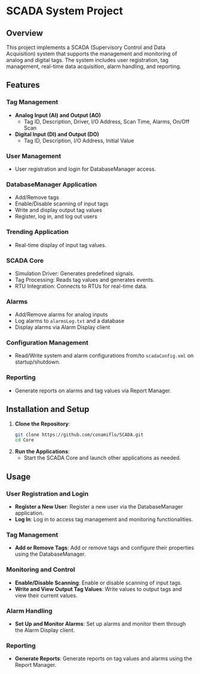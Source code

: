 # SCADA System Project

## Overview

This project implements a SCADA (Supervisory Control and Data Acquisition) system that supports the management and monitoring of analog and digital tags. The system includes user registration, tag management, real-time data acquisition, alarm handling, and reporting.

## Features

### Tag Management
- **Analog Input (AI) and Output (AO)**
  - Tag ID, Description, Driver, I/O Address, Scan Time, Alarms, On/Off Scan
- **Digital Input (DI) and Output (DO)**
  - Tag ID, Description, I/O Address, Initial Value

### User Management
- User registration and login for DatabaseManager access.

### DatabaseManager Application
- Add/Remove tags
- Enable/Disable scanning of input tags
- Write and display output tag values
- Register, log in, and log out users

### Trending Application
- Real-time display of input tag values.

### SCADA Core
- Simulation Driver: Generates predefined signals.
- Tag Processing: Reads tag values and generates events.
- RTU Integration: Connects to RTUs for real-time data.

### Alarms
- Add/Remove alarms for analog inputs
- Log alarms to `alarmsLog.txt` and a database
- Display alarms via Alarm Display client

### Configuration Management
- Read/Write system and alarm configurations from/to `scadaConfig.xml` on startup/shutdown.

### Reporting
- Generate reports on alarms and tag values via Report Manager.

## Installation and Setup

1. **Clone the Repository**:
   ```sh
   git clone https://github.com/conamiflo/SCADA.git
   cd Core

2. **Run the Applications**:
   - Start the SCADA Core and launch other applications as needed.

## Usage

### User Registration and Login

- **Register a New User**: Register a new user via the DatabaseManager application.
- **Log In**: Log in to access tag management and monitoring functionalities.

### Tag Management

- **Add or Remove Tags**: Add or remove tags and configure their properties using the DatabaseManager.

### Monitoring and Control

- **Enable/Disable Scanning**: Enable or disable scanning of input tags.
- **Write and View Output Tag Values**: Write values to output tags and view their current values.

### Alarm Handling

- **Set Up and Monitor Alarms**: Set up alarms and monitor them through the Alarm Display client.

### Reporting

- **Generate Reports**: Generate reports on tag values and alarms using the Report Manager.

  


   
